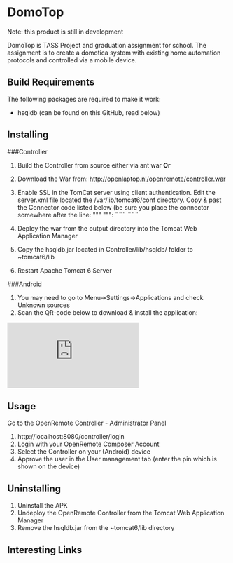DomoTop
========

Note: this product is still in development

DomoTop is TASS Project and graduation assignment for school. The assignment is to create a domotica system with existing home automation protocols and controlled via a mobile device. 

Build Requirements
-------------------

The following packages are required to make it work:
- hsqldb (can be found on this GitHub, read below)

Installing
-----------

###Controller
1. Build the Controller from source either via ant war
__Or__
1. Download the War from: http://openlaptop.nl/openremote/controller.war

2. Enable SSL in the TomCat server using client authentication. Edit the server.xml file located the /var/lib/tomcat6/conf directory. Copy & past the Connector code listed below (be sure you place the connector somewhere after the line: """ <Service name="Catalina"> """:
¨¨¨    <Connector clientAuth="true" port="8443" minSpareThreads="5" maxSpareThreads="75"
        enableLookups="true" disableUploadTimeout="true"
        acceptCount="100" maxThreads="200"
        scheme="https" secure="true" SSLEnabled="true"
        keystoreFile="/usr/share/tomcat6/cert/server.jks"
        keystoreType="JKS" keystorePass="password"
        truststoreFile="/usr/share/tomcat6/cert/server.jks"
        truststoreType="JKS" truststorePass="password"
        SSLVerifyClient="require" SSLEngine="on" SSLVerifyDepth="2" sslProtocol="TLS" /> ¨¨¨


3. Deploy the war from the output directory into the Tomcat Web Application Manager
4. Copy the hsqldb.jar located in Controller/lib/hsqldb/ folder to ~tomcat6/lib
5. Restart Apache Tomcat 6 Server

###Android
1. You may need to go to Menu->Settings->Applications and check Unknown sources
2. Scan the QR-code below to download & install the application:

![Android APK](http://qrcode.kaywa.com/img.php?s=6&d=http%3A%2F%2Fopenlaptop.nl%2Fopenremote%2FOpenRemoteConsole.apk)

Usage
------
Go to the OpenRemote Controller - Administrator Panel

1. http://localhost:8080/controller/login
2. Login with your OpenRemote Composer Account
3. Select the Controller on your (Android) device
4. Approve the user in the User management tab (enter the pin which is shown on the device)


Uninstalling
-------------
1. Uninstall the APK
2. Undeploy the OpenRemote Controller from the Tomcat Web Application Manager
3. Remove the hsqldb.jar from the ~tomcat6/lib directory

Interesting Links
------------------


